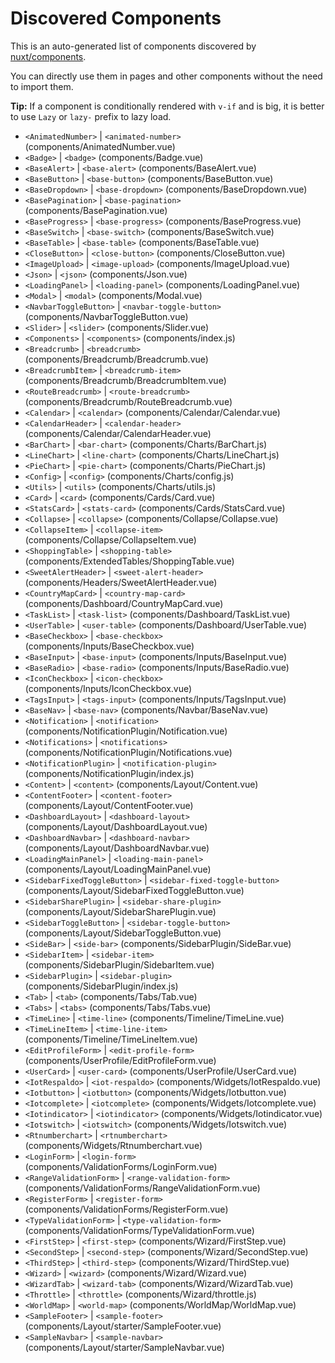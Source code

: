 # Discovered Components

This is an auto-generated list of components discovered by [nuxt/components](https://github.com/nuxt/components).

You can directly use them in pages and other components without the need to import them.

**Tip:** If a component is conditionally rendered with `v-if` and is big, it is better to use `Lazy` or `lazy-` prefix to lazy load.

- `<AnimatedNumber>` | `<animated-number>` (components/AnimatedNumber.vue)
- `<Badge>` | `<badge>` (components/Badge.vue)
- `<BaseAlert>` | `<base-alert>` (components/BaseAlert.vue)
- `<BaseButton>` | `<base-button>` (components/BaseButton.vue)
- `<BaseDropdown>` | `<base-dropdown>` (components/BaseDropdown.vue)
- `<BasePagination>` | `<base-pagination>` (components/BasePagination.vue)
- `<BaseProgress>` | `<base-progress>` (components/BaseProgress.vue)
- `<BaseSwitch>` | `<base-switch>` (components/BaseSwitch.vue)
- `<BaseTable>` | `<base-table>` (components/BaseTable.vue)
- `<CloseButton>` | `<close-button>` (components/CloseButton.vue)
- `<ImageUpload>` | `<image-upload>` (components/ImageUpload.vue)
- `<Json>` | `<json>` (components/Json.vue)
- `<LoadingPanel>` | `<loading-panel>` (components/LoadingPanel.vue)
- `<Modal>` | `<modal>` (components/Modal.vue)
- `<NavbarToggleButton>` | `<navbar-toggle-button>` (components/NavbarToggleButton.vue)
- `<Slider>` | `<slider>` (components/Slider.vue)
- `<Components>` | `<components>` (components/index.js)
- `<Breadcrumb>` | `<breadcrumb>` (components/Breadcrumb/Breadcrumb.vue)
- `<BreadcrumbItem>` | `<breadcrumb-item>` (components/Breadcrumb/BreadcrumbItem.vue)
- `<RouteBreadcrumb>` | `<route-breadcrumb>` (components/Breadcrumb/RouteBreadcrumb.vue)
- `<Calendar>` | `<calendar>` (components/Calendar/Calendar.vue)
- `<CalendarHeader>` | `<calendar-header>` (components/Calendar/CalendarHeader.vue)
- `<BarChart>` | `<bar-chart>` (components/Charts/BarChart.js)
- `<LineChart>` | `<line-chart>` (components/Charts/LineChart.js)
- `<PieChart>` | `<pie-chart>` (components/Charts/PieChart.js)
- `<Config>` | `<config>` (components/Charts/config.js)
- `<Utils>` | `<utils>` (components/Charts/utils.js)
- `<Card>` | `<card>` (components/Cards/Card.vue)
- `<StatsCard>` | `<stats-card>` (components/Cards/StatsCard.vue)
- `<Collapse>` | `<collapse>` (components/Collapse/Collapse.vue)
- `<CollapseItem>` | `<collapse-item>` (components/Collapse/CollapseItem.vue)
- `<ShoppingTable>` | `<shopping-table>` (components/ExtendedTables/ShoppingTable.vue)
- `<SweetAlertHeader>` | `<sweet-alert-header>` (components/Headers/SweetAlertHeader.vue)
- `<CountryMapCard>` | `<country-map-card>` (components/Dashboard/CountryMapCard.vue)
- `<TaskList>` | `<task-list>` (components/Dashboard/TaskList.vue)
- `<UserTable>` | `<user-table>` (components/Dashboard/UserTable.vue)
- `<BaseCheckbox>` | `<base-checkbox>` (components/Inputs/BaseCheckbox.vue)
- `<BaseInput>` | `<base-input>` (components/Inputs/BaseInput.vue)
- `<BaseRadio>` | `<base-radio>` (components/Inputs/BaseRadio.vue)
- `<IconCheckbox>` | `<icon-checkbox>` (components/Inputs/IconCheckbox.vue)
- `<TagsInput>` | `<tags-input>` (components/Inputs/TagsInput.vue)
- `<BaseNav>` | `<base-nav>` (components/Navbar/BaseNav.vue)
- `<Notification>` | `<notification>` (components/NotificationPlugin/Notification.vue)
- `<Notifications>` | `<notifications>` (components/NotificationPlugin/Notifications.vue)
- `<NotificationPlugin>` | `<notification-plugin>` (components/NotificationPlugin/index.js)
- `<Content>` | `<content>` (components/Layout/Content.vue)
- `<ContentFooter>` | `<content-footer>` (components/Layout/ContentFooter.vue)
- `<DashboardLayout>` | `<dashboard-layout>` (components/Layout/DashboardLayout.vue)
- `<DashboardNavbar>` | `<dashboard-navbar>` (components/Layout/DashboardNavbar.vue)
- `<LoadingMainPanel>` | `<loading-main-panel>` (components/Layout/LoadingMainPanel.vue)
- `<SidebarFixedToggleButton>` | `<sidebar-fixed-toggle-button>` (components/Layout/SidebarFixedToggleButton.vue)
- `<SidebarSharePlugin>` | `<sidebar-share-plugin>` (components/Layout/SidebarSharePlugin.vue)
- `<SidebarToggleButton>` | `<sidebar-toggle-button>` (components/Layout/SidebarToggleButton.vue)
- `<SideBar>` | `<side-bar>` (components/SidebarPlugin/SideBar.vue)
- `<SidebarItem>` | `<sidebar-item>` (components/SidebarPlugin/SidebarItem.vue)
- `<SidebarPlugin>` | `<sidebar-plugin>` (components/SidebarPlugin/index.js)
- `<Tab>` | `<tab>` (components/Tabs/Tab.vue)
- `<Tabs>` | `<tabs>` (components/Tabs/Tabs.vue)
- `<TimeLine>` | `<time-line>` (components/Timeline/TimeLine.vue)
- `<TimeLineItem>` | `<time-line-item>` (components/Timeline/TimeLineItem.vue)
- `<EditProfileForm>` | `<edit-profile-form>` (components/UserProfile/EditProfileForm.vue)
- `<UserCard>` | `<user-card>` (components/UserProfile/UserCard.vue)
- `<IotRespaldo>` | `<iot-respaldo>` (components/Widgets/IotRespaldo.vue)
- `<Iotbutton>` | `<iotbutton>` (components/Widgets/Iotbutton.vue)
- `<Iotcomplete>` | `<iotcomplete>` (components/Widgets/Iotcomplete.vue)
- `<Iotindicator>` | `<iotindicator>` (components/Widgets/Iotindicator.vue)
- `<Iotswitch>` | `<iotswitch>` (components/Widgets/Iotswitch.vue)
- `<Rtnumberchart>` | `<rtnumberchart>` (components/Widgets/Rtnumberchart.vue)
- `<LoginForm>` | `<login-form>` (components/ValidationForms/LoginForm.vue)
- `<RangeValidationForm>` | `<range-validation-form>` (components/ValidationForms/RangeValidationForm.vue)
- `<RegisterForm>` | `<register-form>` (components/ValidationForms/RegisterForm.vue)
- `<TypeValidationForm>` | `<type-validation-form>` (components/ValidationForms/TypeValidationForm.vue)
- `<FirstStep>` | `<first-step>` (components/Wizard/FirstStep.vue)
- `<SecondStep>` | `<second-step>` (components/Wizard/SecondStep.vue)
- `<ThirdStep>` | `<third-step>` (components/Wizard/ThirdStep.vue)
- `<Wizard>` | `<wizard>` (components/Wizard/Wizard.vue)
- `<WizardTab>` | `<wizard-tab>` (components/Wizard/WizardTab.vue)
- `<Throttle>` | `<throttle>` (components/Wizard/throttle.js)
- `<WorldMap>` | `<world-map>` (components/WorldMap/WorldMap.vue)
- `<SampleFooter>` | `<sample-footer>` (components/Layout/starter/SampleFooter.vue)
- `<SampleNavbar>` | `<sample-navbar>` (components/Layout/starter/SampleNavbar.vue)
